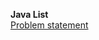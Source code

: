 <b>Java List</b>
<br>
<a href="https://www.hackerrank.com/challenges/java-list/problem">Problem statement</a>
